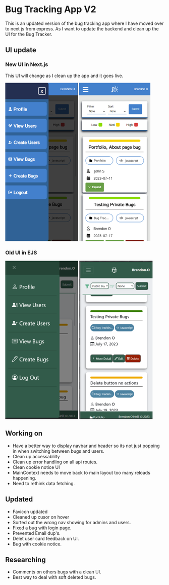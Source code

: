 # Bug Tracking App V2
This is an updated version of the bug tracking app where I have moved over to next js from express. As I want to update the backend and clean up the UI for the Bug Tracker.

## UI update
### New UI in Next.js
This UI will change as I clean up the app and it goes live. 

<img src="public/new-bug-1.png" height="500"> <img src="public/new-bug-2.png" height="500">

### Old UI in EJS
<img src="public/old-bug-1.png" height="500"> <img src="public/old-bug-2.png" height="500">
 

## Working on
- Have a better way to display navbar and header so its not just popping in when switching between bugs and users.
- Clean up accessablilty
- Clean up error handling on all api routes.
- Clean cookie notice UI
- MainContext needs to move back to main layout too many reloads happening.
- Need to rethink data fetching. 

## Updated
- Favicon updated
- Cleaned up cusor on hover
- Sorted out the wrong nav showing for admins and users.
- Fixed a bug with login page.
- Prevented Email dup's.
- Delet user card feedback on UI.
- Bug with cookie notice. 

## Researching
- Comments on others bugs with a clean UI. 
- Best way to deal with soft deleted bugs. 
